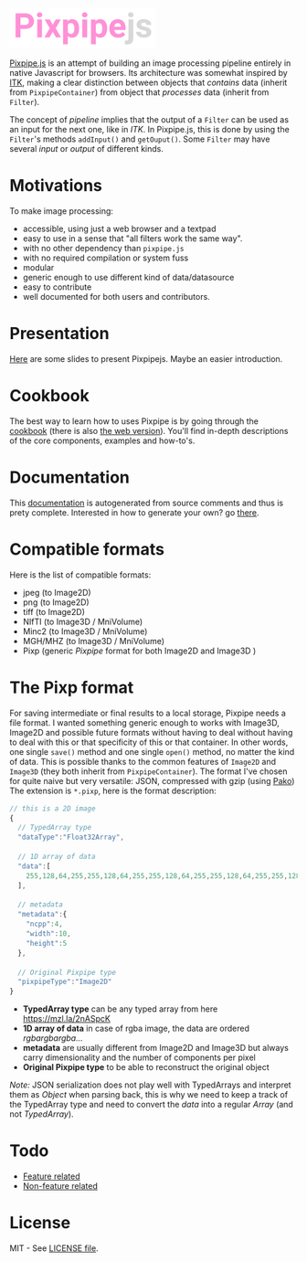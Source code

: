![Pixpipe.js](images/pixpipe256.png)

[Pixpipe.js](https://github.com/jonathanlurie/pixpipejs) is an attempt of building an image processing pipeline entirely in native Javascript for browsers. Its architecture was somewhat inspired by [ITK](https://itk.org/), making a clear distinction between objects that *contains* data (inherit from `PixpipeContainer`) from object that *processes* data (inherit from `Filter`).  

The concept of *pipeline* implies that the output of a `Filter` can be used as an input for the next one, like in *ITK*. In Pixpipe.js, this is done by using the `Filter`'s methods `addInput()` and `getOuput()`. Some `Filter` may have several *input* or *output* of different kinds.


# Motivations
To make image processing:
- accessible, using just a web browser and a textpad
- easy to use in a sense that "all filters work the same way".
- with no other dependency than `pixpipe.js`
- with no required compilation or system fuss
- modular
- generic enough to use different kind of data/datasource
- easy to contribute
- well documented for both users and contributors.

# Presentation
[Here](http://me.jonathanlurie.fr/slides/pixpipejs_01) are some slides to present Pixpipejs. Maybe an easier introduction.

# Cookbook
The best way to learn how to uses Pixpipe is by going through the [cookbook](cookbook/readme.md) (there is also [the web version](http://me.jonathanlurie.fr/pixpipejs/cookbook/)). You'll find in-depth descriptions of the core components, examples and how-to's.


# Documentation
This [documentation](http://me.jonathanlurie.fr/pixpipejs/doc/)  is autogenerated from source comments and thus is prety complete. Interested in how to generate your own? go [there](http://me.jonathanlurie.fr/pixpipejs/cookbook/#building-the-documentation).


# Compatible formats
Here is the list of compatible formats:
- jpeg (to Image2D)
- png (to Image2D)
- tiff (to Image2D)
- NIfTI (to Image3D / MniVolume)
- Minc2 (to Image3D / MniVolume)
- MGH/MHZ (to Image3D / MniVolume)
- Pixp (generic *Pixpipe* format for both Image2D and Image3D )


# The Pixp format
For saving intermediate or final results to a local storage, Pixpipe needs a file format. I wanted something generic enough to works with Image3D, Image2D and possible future formats without having to deal without having to deal with this or that specificity of this or that container. In other words, one single `save()` method and one single `open()` method, no matter the kind of data. This is possible thanks to the common features of `Image2D` and `Image3D` (they both inherit from `PixpipeContainer`). The format I've chosen for quite naive but very versatile: JSON, compressed with gzip (using [Pako](https://github.com/nodeca/pako)) The extension is `*.pixp`, here is the format description:

```javascript
// this is a 2D image
{
  // TypedArray type
  "dataType":"Float32Array",

  // 1D array of data
  "data":[
    255,128,64,255,255,128,64,255,255,128,64,255,255,128,64,255,255,128,64,255,255,128,64,255,255,128,64,255,255,128,64,255,255,128,64,255,255,128,64,255,255,128,64,255,255,128,64,255,255,128,64,255,255,128,64,255,255,128,64,255,255,128,64,255,255,128,64,255,255,128,64,255,255,128,64,255,255,128,64,255,255,128,64,255,255,128,64,255,255,128,64,255,255,128,64,255,255,128,64,255,255,128,64,255,255,128,64,255,255,128,64,255,255,128,64,255,255,128,64,255,255,128,64,255,255,128,64,255,255,128,64,255,255,128,64,255,255,128,64,255,255,128,64,255,255,128,64,255,255,128,64,255,255,128,64,255,255,128,64,255,255,128,64,255,255,128,64,255,255,128,64,255,255,128,64,255,255,128,64,255,255,128,64,255,255,128,64,255,255,128,64,255,255,128,64,255,255,128,64,255
  ],

  // metadata
  "metadata":{
    "ncpp":4,
    "width":10,
    "height":5
  },

  // Original Pixpipe type
  "pixpipeType":"Image2D"
}
```
- **TypedArray type** can be any typed array from here https://mzl.la/2nASpcK
- **1D array of data** in case of rgba image, the data are ordered *rgbargbargba...*
- **metadata** are usually different from Image2D and Image3D but always carry dimensionality and the number of components per pixel
- **Original Pixpipe type** to be able to reconstruct the original object

*Note:* JSON serialization does not play well with TypedArrays and interpret them as *Object* when parsing back, this is why we need to keep a track of the TypedArray type and need to convert the *data* into a regular *Array* (and not *TypedArray*).


# Todo
- [Feature related](https://github.com/jonathanlurie/pixpipejs/projects/1)
- [Non-feature related](https://github.com/jonathanlurie/pixpipejs/projects/2)

# License
MIT - See [LICENSE file](LICENSE).

